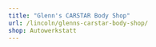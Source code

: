```yaml
---
title: "Glenn's CARSTAR Body Shop"
url: /lincoln/glenns-carstar-body-shop/
shop: Autowerkstatt
---
```

